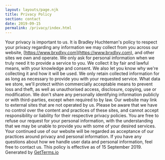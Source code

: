 ```yaml
---
layout: layouts/page.njk
title: Privacy Policy
section: contact
date: 2019-09-15
permalink: /privacy/index.html
---
```


Your privacy is important to us. It is Bradley Huchteman's policy to respect your privacy regarding any information we may collect from you across our website, [https://www.brxdlxy.com](https://www.brxdlxy.com), and other sites we own and operate.
We only ask for personal information when we truly need it to provide a service to you. We collect it by fair and lawful means, with your knowledge and consent. We also let you know why we're collecting it and how it will be used.
We only retain collected information for as long as necessary to provide you with your requested service. What data we store, we'll protect within commercially acceptable means to prevent loss and theft, as well as unauthorised access, disclosure, copying, use or modification.
We don't share any personally identifying information publicly or with third-parties, except when required to by law.
Our website may link to external sites that are not operated by us. Please be aware that we have no control over the content and practices of these sites, and cannot accept responsibility or liability for their respective privacy policies.
You are free to refuse our request for your personal information, with the understanding that we may be unable to provide you with some of your desired services.
Your continued use of our website will be regarded as acceptance of our practices around privacy and personal information. If you have any questions about how we handle user data and personal information, feel free to contact us.
This policy is effective as of 15 September 2019.
Generated by [GetTerms.io](https://getterms.io/)
